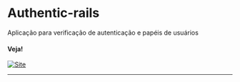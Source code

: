 # Authentic-rails


Aplicação para verificação de autenticação e papéis de usuários

#### Veja!

 <a href="https://auth-teste-sparkling-shadow-9127.fly.dev/">
    <img src="https://img.shields.io/badge/VÍDEO DE FUNCIONALIDADE%20-darkblue" alt="Site">
 </a>

---
